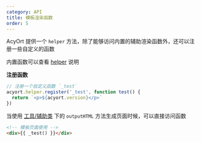 ```yaml
---
category: API
title: 模板渲染函数
order: 5
---
```


AcyOrt 提供一个 `helper` 方法，除了能够访问内置的辅助渲染函数外，还可以注册一些自定义的函数

内置函数可以查看 [helper](/docs/helper/) 说明

**注册函数**

```js
// 注册一个自定义函数 `_test`
acyort.helper.register('_test', function test() {
  return `<p>${acyort.version}</p>`
})
```

当使用 [工具/辅助类](/api/util/) 下的 `outputHTML` 方法生成页面时候，可以直接访问函数

```html
<!-- 模板页面使用 -->
<div>{{ _test() }}</div>
```

